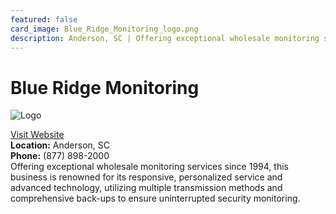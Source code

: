 ```yaml
---
featured: false
card_image: Blue_Ridge_Monitoring_logo.png
description: Anderson, SC | Offering exceptional wholesale monitoring services since 1994, this business is renowned for its responsive, personalized service and advanced technology, utilizing multiple transmission methods and comprehensive back-ups to ensure uninterrupted security monitoring.
---
```


# Blue Ridge Monitoring
<img src="Blue_Ridge_Monitoring_logo.png" alt="Logo" style="max-width: 200px; height: auto;">

<a href="http://blueridgemonitoring.com">Visit Website</a>  
**Location:** Anderson, SC  
**Phone:** (877) 898-2000 <br>
Offering exceptional wholesale monitoring services since 1994, this business is renowned for its responsive, personalized service and advanced technology, utilizing multiple transmission methods and comprehensive back-ups to ensure uninterrupted security monitoring.
